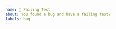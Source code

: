 ```yaml
---
name: 🐞 Failing Test
about: You found a bug and have a failing test?
labels: bug
---
```


<!--
- Please do not send a pull request for an issue in a version of PHPUnit that is no longer supported. A list of currently supported versions of PHPUnit is available at https://phpunit.de/supported-versions.html.
- Please target the oldest branch of PHPUnit that is still supported and affected by this bug. A list of currently supported versions of PHPUnit is available at https://phpunit.de/supported-versions.html.
-->
